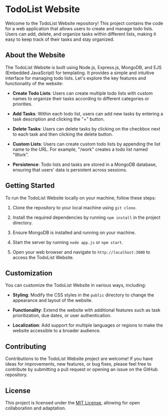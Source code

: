 # TodoList Website

Welcome to the TodoList Website repository! This project contains the code for a web application that allows users to create and manage todo lists. Users can add, delete, and organize tasks within different lists, making it easy to keep track of their tasks and stay organized.

## About the Website

The TodoList Website is built using Node.js, Express.js, MongoDB, and EJS (Embedded JavaScript) for templating. It provides a simple and intuitive interface for managing todo lists. Let's explore the key features and functionality of the website:

- **Create Todo Lists**: Users can create multiple todo lists with custom names to organize their tasks according to different categories or priorities.

- **Add Tasks**: Within each todo list, users can add new tasks by entering a task description and clicking the "+" button.

- **Delete Tasks**: Users can delete tasks by clicking on the checkbox next to each task and then clicking the delete button.

- **Custom Lists**: Users can create custom todo lists by appending the list name to the URL. For example, "/work" creates a todo list named "Work".

- **Persistence**: Todo lists and tasks are stored in a MongoDB database, ensuring that users' data is persistent across sessions.

## Getting Started

To run the TodoList Website locally on your machine, follow these steps:

1. Clone the repository to your local machine using `git clone`.

2. Install the required dependencies by running `npm install` in the project directory.

3. Ensure MongoDB is installed and running on your machine.

4. Start the server by running `node app.js` or `npm start`.

5. Open your web browser and navigate to `http://localhost:3000` to access the TodoList Website.

## Customization

You can customize the TodoList Website in various ways, including:

- **Styling**: Modify the CSS styles in the `public` directory to change the appearance and layout of the website.

- **Functionality**: Extend the website with additional features such as task prioritization, due dates, or user authentication.

- **Localization**: Add support for multiple languages or regions to make the website accessible to a broader audience.

## Contributing

Contributions to the TodoList Website project are welcome! If you have ideas for improvements, new features, or bug fixes, please feel free to contribute by submitting a pull request or opening an issue on the GitHub repository.

## License

This project is licensed under the [MIT License](LICENSE), allowing for open collaboration and adaptation.
